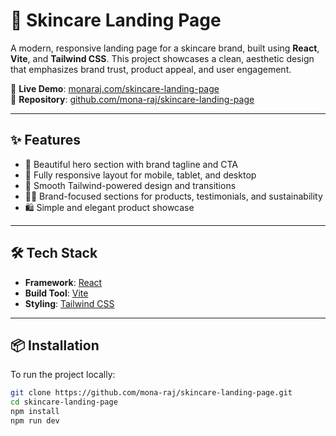 # 🌿 Skincare Landing Page

A modern, responsive landing page for a skincare brand, built using **React**, **Vite**, and **Tailwind CSS**. This project showcases a clean, aesthetic design that emphasizes brand trust, product appeal, and user engagement.

🔗 **Live Demo**: [monaraj.com/skincare-landing-page](https://monaraj.com/skincare-landing-page/)  
📁 **Repository**: [github.com/mona-raj/skincare-landing-page](https://github.com/mona-raj/skincare-landing-page)

---

## ✨ Features

- 🧴 Beautiful hero section with brand tagline and CTA
- 📱 Fully responsive layout for mobile, tablet, and desktop
- 🎨 Smooth Tailwind-powered design and transitions
- 🧘‍♀️ Brand-focused sections for products, testimonials, and sustainability
- 🛍️ Simple and elegant product showcase

---

## 🛠️ Tech Stack

- **Framework**: [React](https://reactjs.org/)
- **Build Tool**: [Vite](https://vitejs.dev/)
- **Styling**: [Tailwind CSS](https://tailwindcss.com/)

---

## 📦 Installation

To run the project locally:

```bash
git clone https://github.com/mona-raj/skincare-landing-page.git
cd skincare-landing-page
npm install
npm run dev
```